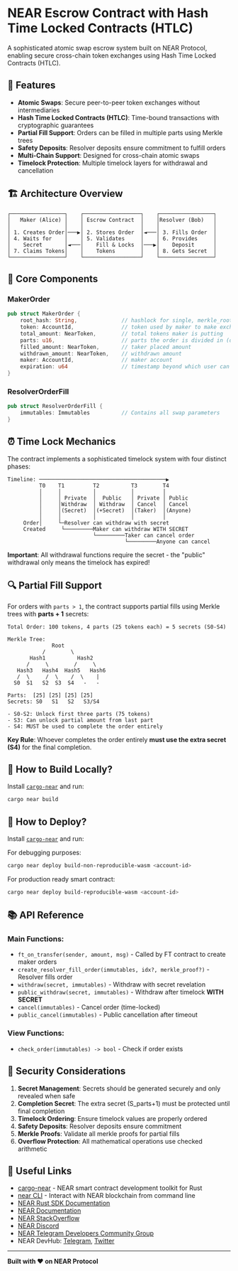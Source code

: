 # NEAR Escrow Contract with Hash Time Locked Contracts (HTLC)

A sophisticated atomic swap escrow system built on NEAR Protocol, enabling secure cross-chain token exchanges using Hash Time Locked Contracts (HTLC).

## 🚀 Features

- **Atomic Swaps**: Secure peer-to-peer token exchanges without intermediaries
- **Hash Time Locked Contracts (HTLC)**: Time-bound transactions with cryptographic guarantees
- **Partial Fill Support**: Orders can be filled in multiple parts using Merkle trees
- **Safety Deposits**: Resolver deposits ensure commitment to fulfill orders
- **Multi-Chain Support**: Designed for cross-chain atomic swaps
- **Timelock Protection**: Multiple timelock layers for withdrawal and cancellation

## 🏗️ Architecture Overview

```
┌─────────────────┐    ┌──────────────────┐    ┌─────────────────┐
│   Maker (Alice) │    │ Escrow Contract  │    │Resolver (Bob)   │
│                 │    │                  │    │                 │
│ 1. Creates Order│───▶│ 2. Stores Order  │◄───│ 3. Fills Order  │
│ 4. Waits for    │    │ 5. Validates     │    │ 6. Provides     │
│    Secret       │◄───│    Fill & Locks  │───▶│    Deposit      │
│ 7. Claims Tokens│    │    Tokens        │    │ 8. Gets Secret  │
└─────────────────┘    └──────────────────┘    └─────────────────┘
```

## 🧩 Core Components

### MakerOrder
```rust
pub struct MakerOrder {
    root_hash: String,              // hashlock for single, merkle_root for multi fill
    token: AccountId,               // token used by maker to make exchange
    total_amount: NearToken,        // total tokens maker is putting
    parts: u16,                     // parts the order is divided in (default 1)
    filled_amount: NearToken,       // taker placed amount
    withdrawn_amount: NearToken,    // withdrawn amount
    maker: AccountId,               // maker account
    expiration: u64                 // timestamp beyond which user can run self withdrawal
}
```

### ResolverOrderFill
```rust
pub struct ResolverOrderFill {
    immutables: Immutables          // Contains all swap parameters
}
```

## ⏰ Time Lock Mechanics

The contract implements a sophisticated timelock system with four distinct phases:

```
Timeline: ────────────────────────────────────────▶
          T0    T1         T2          T3        T4
          │     │          │           │         │
          │     │ Private  │  Public   │ Private │ Public
          │     │Withdraw  │ Withdraw  │ Cancel  │ Cancel
          │     │(Secret)  │(+Secret)  │(Taker)  │(Anyone)
          │     │          │           │         │
     Order│     └─Resolver can withdraw with secret
     Created     └─────────Maker can withdraw WITH SECRET
                           └─────────Taker can cancel order
                                     └─────────Anyone can cancel
```

**Important**: All withdrawal functions require the secret - the "public" withdrawal only means the timelock has expired!

## 🔍 Partial Fill Support

For orders with `parts > 1`, the contract supports partial fills using Merkle trees with **parts + 1** secrets:

```
Total Order: 100 tokens, 4 parts (25 tokens each) = 5 secrets (S0-S4)

Merkle Tree:
              Root
           /        \
       Hash1          Hash2
      /     \        /     \
   Hash3   Hash4  Hash5   Hash6
   /  \     /  \    /  \    |
  S0  S1   S2  S3  S4   -   -

Parts:  [25] [25] [25] [25]
Secrets: S0   S1   S2   S3/S4

- S0-S2: Unlock first three parts (75 tokens)
- S3: Can unlock partial amount from last part
- S4: MUST be used to complete the order entirely
```

**Key Rule**: Whoever completes the order entirely **must use the extra secret (S4)** for the final completion.

## 🔧 How to Build Locally?

Install [`cargo-near`](https://github.com/near/cargo-near) and run:

```bash
cargo near build
```

## 🚀 How to Deploy?

Install [`cargo-near`](https://github.com/near/cargo-near) and run:

For debugging purposes:
```bash
cargo near deploy build-non-reproducible-wasm <account-id>
```

For production ready smart contract:
```bash
cargo near deploy build-reproducible-wasm <account-id>
```

## 📚 API Reference

### Main Functions:

- `ft_on_transfer(sender, amount, msg)` - Called by FT contract to create maker orders
- `create_resolver_fill_order(immutables, idx?, merkle_proof?)` - Resolver fills order
- `withdraw(secret, immutables)` - Withdraw with secret revelation
- `public_withdraw(secret, immutables)` - Withdraw after timelock **WITH SECRET**
- `cancel(immutables)` - Cancel order (time-locked)
- `public_cancel(immutables)` - Public cancellation after timeout

### View Functions:

- `check_order(immutables) -> bool` - Check if order exists

## 🔐 Security Considerations

1. **Secret Management**: Secrets should be generated securely and only revealed when safe
2. **Completion Secret**: The extra secret (S_parts+1) must be protected until final completion
3. **Timelock Ordering**: Ensure timelock values are properly ordered
4. **Safety Deposits**: Resolver deposits ensure commitment
5. **Merkle Proofs**: Validate all merkle proofs for partial fills
6. **Overflow Protection**: All mathematical operations use checked arithmetic

## 🔗 Useful Links

- [cargo-near](https://github.com/near/cargo-near) - NEAR smart contract development toolkit for Rust
- [near CLI](https://near.cli.rs) - Interact with NEAR blockchain from command line
- [NEAR Rust SDK Documentation](https://docs.near.org/sdk/rust/introduction)
- [NEAR Documentation](https://docs.near.org)
- [NEAR StackOverflow](https://stackoverflow.com/questions/tagged/nearprotocol)
- [NEAR Discord](https://near.chat)
- [NEAR Telegram Developers Community Group](https://t.me/neardev)
- NEAR DevHub: [Telegram](https://t.me/neardevhub), [Twitter](https://twitter.com/neardevhub)

---

**Built with ❤️ on NEAR Protocol**